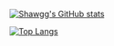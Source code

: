 [![Shawgg's GitHub stats](https://github-readme-stats-git-main-fantasy-shaw.vercel.app/api?username=Fantasy-Shaw&count_private=true&show_icons=true)](https://github.com/anuraghazra/github-readme-stats)

[![Top Langs](https://github-readme-stats-git-main-fantasy-shaw.vercel.app/api/top-langs/?username=Fantasy-Shaw&layout=compact&langs_count=8&hide=javascript,php,c,gherkin,css,scss,html,mustache,typescript,yacc,lex)](https://github.com/anuraghazra/github-readme-stats)

<!--
**Fantasy-Shaw/Fantasy-Shaw** is a ✨ _special_ ✨ repository because its `README.md` (this file) appears on your GitHub profile.

Here are some ideas to get you started:

- 🔭 I’m currently working on ...
- 🌱 I’m currently learning ...
- 👯 I’m looking to collaborate on ...
- 🤔 I’m looking for help with ...
- 💬 Ask me about ...
- 📫 How to reach me: ...
- 😄 Pronouns: ...
- ⚡ Fun fact: ...
-->
